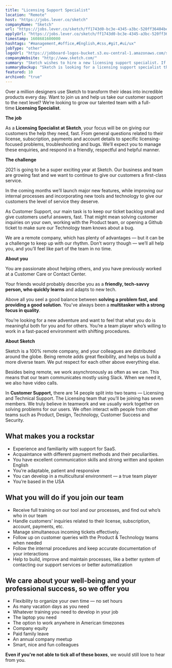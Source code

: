 ```yaml
---
title: "Licensing Support Specialist"
location: "Remote"
host: "https://jobs.lever.co/sketch"
companyName: "Sketch"
url: "https://jobs.lever.co/sketch/ff1743d0-bc3e-4345-a3bc-520ff36404be"
applyUrl: "https://jobs.lever.co/sketch/ff1743d0-bc3e-4345-a3bc-520ff36404be/apply"
timestamp: 1608681600000
hashtags: "#management,#office,#English,#css,#git,#ui/ux"
jobType: "other"
logoUrl: "https://jobboard-logos-bucket.s3.eu-central-1.amazonaws.com/sketch"
companyWebsite: "http://www.sketch.com/"
summary: "Sketch wishes to hire a new licensing support specialist. If you have experience and familiarity with support for SaaS, consider applying."
summaryBackup: "Sketch is looking for a licensing support specialist that has experience in: #ui/ux, #management, #css."
featured: 10
archived: "true"
---
```


Over a million designers use Sketch to transform their ideas into incredible products every day. Want to join us and help us take our customer support to the next level? We’re looking to grow our talented team with a full-time **Licensing Specialist**.

**The job**

As a **Licensing Specialist at Sketch**, your focus will be on giving our customers the help they need, fast. From general questions related to their license, subscription, payments and account details to specific licensing-focused problems, troubleshooting and bugs. We’ll expect you to manage these enquiries, and respond in a friendly, respectful and helpful manner.

**The challenge**

2021 is going to be a super exciting year at Sketch. Our business and team are growing fast and we want to continue to give our customers a first-class service.

In the coming months we’ll launch major new features, while improving our internal processes and incorporating new tools and technology to give our customers the level of service they deserve.

As Customer Support, our main task is to keep our ticket backlog small and give customers useful answers, fast. That might mean solving customer inquiries on your own, working with the Product team, or opening a Github ticket to make sure our Technology team knows about a bug.

We are a remote company, which has plenty of advantages — but it can be a challenge to keep up with our rhythm. Don’t worry though — we’ll all help you, and you’ll feel like part of the team in no time.

**About you**

You are passionate about helping others, and you have previously worked at a Customer Care or Contact Center.

Your friends would probably describe you as a **friendly, tech-savvy person, who quickly learns** and adapts to new tech.

Above all you seel a good balance between **solving a problem fast, and providing a good solution**. You've always been a **multitasker with a strong focus in quality**.

You’re looking for a new adventure and want to feel that what you do is meaningful both for you and for others. You’re a team player who’s willing to work in a fast-paced environment with shifting procedures.

**About Sketch**

Sketch is a 100% remote company, and your colleagues are distributed around the globe. Being remote adds great flexibility, and helps us build a more diverse team. We put respect for each other above everything else.

Besides being remote, we work asynchronously as often as we can. This means that our team communicates mostly using Slack. When we need it, we also have video calls.

In **Customer Support,** there are 14 people split into two teams — Licensing and Technical Support. The Licensing team that you’ll be joining has seven members. We truly believe in teamwork and we usually work together on solving problems for our users. We often interact with people from other teams such as Product, Design, Technology, Customer Success and Security.

## What makes you a rockstar

*   Experience and familiarity with support for SaaS.
*   Acquaintance with different payment methods and their peculiarities.
*   You have excellent communication skills and strong written and spoken English
*   You’re adaptable, patient and responsive
*   You can develop in a multicultural environment — a true team player
*   You’re based in the USA

## What you will do if you join our team

*   Receive full training on our tool and our processes, and find out who’s who in our team
*   Handle customers' inquiries related to their license, subscription, account, payments, etc.
*   Manage simultaneous incoming tickets effectively.
*   Follow up on customer queries with the Product & Technology teams when needed
*   Follow the internal procedures and keep accurate documentation of your interactions
*   Help to build, improve and maintain processes, like a better system of contacting our support services or better automatization

## We care about your well-being and your professional success, so we offer you

*   Flexibility to organize your own time — no set hours
*   As many vacation days as you need
*   Whatever training you need to develop in your job
*   The laptop you need
*   The option to work anywhere in American timezones
*   Company equity
*   Paid family leave
*   An annual company meetup
*   Smart, nice and fun colleagues

**Even if you're not able to tick all of these boxes**, we would still love to hear from you.
